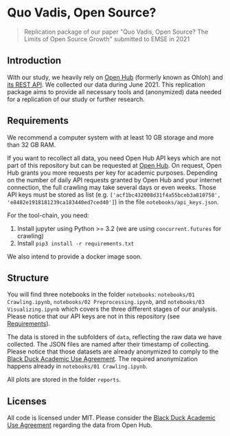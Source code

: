 # Quo Vadis, Open Source? 
> Replication package of our paper "Quo Vadis, Open Source? The Limits of Open Source Growth" submitted to EMSE in 2021


## Introduction

With our study, we heavily rely on [Open Hub](https://www.openhub.net) (formerly known as Ohloh) and [its REST API](https://github.com/blackducksoftware/ohloh_api#ohloh-api-documentation). We collected our data during June 2021. This replication package aims to provide all necessary tools and (anonymized) data needed for a replication of our study or further research. 


## Requirements

We recommend a computer system with at least 10 GB storage and more than 32 GB RAM. 

If you want to recollect all data, you need Open Hub API keys which are not part of this repository but can be requested at [Open Hub](https://www.openhub.net/accounts/me/api_keys/new). On request, Open Hub grants you more requests per key for academic purposes. Depending on the number of daily API requests granted by Open Hub and your internet connection, the full crawling may take several days or even weeks. Those API keys must be stored as list (e.g. `['acf1bc432008d31f4a55bceb3a810758', 'e8482e1918181239ca183440ed7ced40']`) in the file `notebooks/api_keys.json`. 

For the tool-chain, you need:

1. Install jupyter using Python >= 3.2 (we are using `concurrent.futures` for crawling)
2. Install `pip3 install -r requirements.txt`

We also intend to provide a docker image soon.


## Structure

You will find three notebooks in the folder `notebooks`: `notebooks/01 Crawling.ipynb`, `notebooks/02 Preprocessing.ipynb`, and `notebooks/03 Visualizing.ipynb` which covers the three different stages of our analysis. Please notice that our API keys are not in this repository (see [Requirements](#requirements)). 

The data is stored in the subfolders of `data`, reflecting the raw data we have collected. The JSON files are named after their timestamp of collecting. Please notice that those datasets are already anonymized to comply to the [Black Duck Academic Use Agreement](https://web.archive.org/web/20170619090829/https://blog.openhub.net/academic-use-agreement). The required anonymization happens already in `notebooks/01 Crawling.ipynb`. 

All plots are stored in the folder `reports`. 


## Licenses

All code is licensed under MIT. Please consider the [Black Duck Academic Use Agreement](https://web.archive.org/web/20170619090829/https://blog.openhub.net/academic-use-agreement) regarding the data from Open Hub. 
